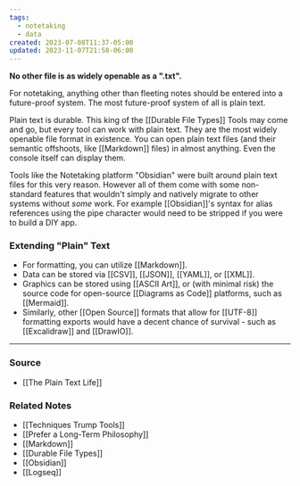 ```yaml
---
tags:
  - notetaking
  - data
created: 2023-07-08T11:37-05:00
updated: 2023-11-07T21:58-06:00
---
```

**No other file is as widely openable as a ".txt".**

For notetaking, anything other than fleeting notes should be entered into a future-proof system. The most future-proof system of all is plain text. 

Plain text is durable. This king of the [[Durable File Types]]  Tools may come and go, but every tool can work with plain text. They are the most widely openable file format in existence. You can open plain text files (and their semantic offshoots, like [[Markdown]] files) in almost anything. Even the console itself can display them.

Tools like the Notetaking platform "Obsidian" were built around plain text files for this very reason. However all of them come with some non-standard features that wouldn't simply and natively migrate to other systems without *some* work. For example [[Obsidian]]'s syntax for alias references using the pipe character would need to be stripped if you were to build a DIY app.

### Extending "Plain" Text
- For formatting, you can utilize [[Markdown]]. 
- Data can be stored via [[CSV]], [[JSON]], [[YAML]], or [[XML]].
- Graphics can be stored using [[ASCII Art]], or (with minimal risk) the source code for open-source [[Diagrams as Code]] platforms, such as [[Mermaid]].
- Similarly, other [[Open Source]] formats that allow for [[UTF-8]] formatting exports would have a decent chance of survival - such as [[Excalidraw]] and [[DrawIO]].

---

### Source
- [[The Plain Text Life]]

### Related Notes
- [[Techniques Trump Tools]]
- [[Prefer a Long-Term Philosophy]]
- [[Markdown]]
- [[Durable File Types]] 
- [[Obsidian]] 
- [[Logseq]]